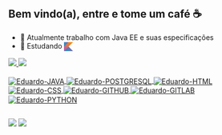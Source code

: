 ## Bem vindo(a), entre e tome um café ☕

- 🔭 Atualmente trabalho com Java EE e suas especificações
- 🌱 Estudando <img align="center" heigth="18" width="18" alt="Eduardo-KOTLIN" src='https://raw.githubusercontent.com/devicons/devicon/master/icons/kotlin/kotlin-original.svg'>

 <div>
  <a href="https://github.com/EduardoMaxwell">
  <img height="180em" src="https://github-readme-stats.vercel.app/api?username=EduardoMaxwell&show_icons=true&theme=algolia&include_all_commits=true&count_private=true"/>
  <img height="180em" src="https://github-readme-stats.vercel.app/api/top-langs/?username=EduardoMaxwell&layout=compact&langs_count=7&theme=algolia"/>
</div>
  
<div style="display: inline_block"><br>
  <img align="center" alt="Eduardo-JAVA" src='https://img.shields.io/badge/Java-ED8B00?style=for-the-badge&logo=java&logoColor=white'>
  <img align="center" alt="Eduardo-POSTGRESQL" src='https://img.shields.io/badge/PostgreSQL-316192?style=for-the-badge&logo=postgresql&logoColor=white'>
  <img align="center" alt="Eduardo-HTML" src="https://img.shields.io/badge/HTML5-E34F26?style=for-the-badge&logo=html5&logoColor=white">
  <img align="center" alt="Eduardo-CSS" src="https://img.shields.io/badge/CSS3-1572B6?style=for-the-badge&logo=css3&logoColor=white">
  <img align="center" alt="Eduardo-GITHUB" src='https://img.shields.io/badge/GitHub-100000?style=for-the-badge&logo=github&logoColor=white'>
  <img align="center" alt="Eduardo-GITLAB" src='https://img.shields.io/badge/GitLab-330F63?style=for-the-badge&logo=gitlab&logoColor=white'>
  <img align="center" alt="Eduardo-PYTHON" src='https://img.shields.io/badge/Python-3776AB?style=for-the-badge&logo=python&logoColor=white'>
</div>
  
##
 
<div> 
  <a href="https://www.linkedin.com/in/eduardo-maxwell/" target="_blank"><img src="https://img.shields.io/badge/-LinkedIn-%230077B5?style=for-the-badge&logo=linkedin&logoColor=white" target="_blank"></a>
  <a href = "mailto:eduardomaxwell2011@gmail.com"><img src="https://img.shields.io/badge/-Gmail-%23333?style=for-the-badge&logo=gmail&logoColor=white" target="_blank"></a>

</div>

